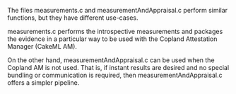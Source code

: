 The files measurements.c and measurementAndAppraisal.c perform similar functions, but they have different use-cases.

measurements.c performs the introspective measurements and packages the evidence in a particular way to be used with the Copland Attestation Manager (CakeML AM).

On the other hand, measurementAndAppraisal.c can be used when the Copland AM is not used. That is, if instant results are desired and no special bundling or communication is required, then measurementAndAppraisal.c offers a simpler pipeline.
